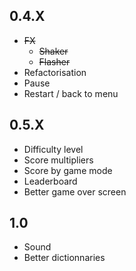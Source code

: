## 0.4.X
- ~~FX~~
  - ~~Shaker~~
  - ~~Flasher~~
- Refactorisation
- Pause
- Restart / back to menu

## 0.5.X
- Difficulty level
- Score multipliers
- Score by game mode
- Leaderboard
- Better game over screen

## 1.0
- Sound
- Better dictionnaries